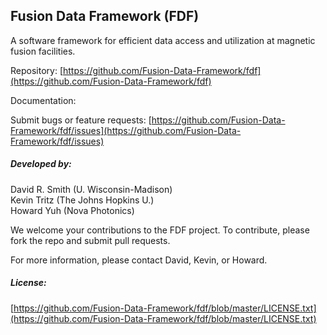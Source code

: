 ## Fusion Data Framework (FDF)

A software framework for efficient data access and utilization at magnetic fusion facilities.

Repository: [https://github.com/Fusion-Data-Framework/fdf](https://github.com/Fusion-Data-Framework/fdf)

Documentation:

Submit bugs or feature requests: [https://github.com/Fusion-Data-Framework/fdf/issues](https://github.com/Fusion-Data-Framework/fdf/issues)

##### Developed by:

David R. Smith (U. Wisconsin-Madison)<br />
Kevin Tritz (The Johns Hopkins U.)<br />
Howard Yuh (Nova Photonics)

We welcome your contributions to the FDF project.  To contribute, please fork the repo and submit pull requests.

For more information, please contact David, Kevin, or Howard.

##### License:

[https://github.com/Fusion-Data-Framework/fdf/blob/master/LICENSE.txt](https://github.com/Fusion-Data-Framework/fdf/blob/master/LICENSE.txt)
